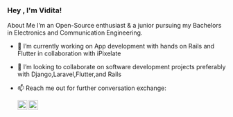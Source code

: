 ### Hey , I'm Vidita!

About Me 
I’m an Open-Source enthusiast & a junior pursuing my Bachelors in Electronics and Communication Engineering.
- 🔭 I’m currently working on App development with hands on Rails and Flutter in collaboration with iPixelate
- 👯 I’m looking to collaborate on software development projects preferably with Django,Laravel,Flutter,and Rails
- 📫 Reach me out for further conversation exchange:
   
     <a target="_blank" href="https://www.linkedin.com/in/vidita-agrawal-ba4aa1195">
  <img align="left" alt="LinkdeIN" width="22px" src="https://cdn.jsdelivr.net/npm/simple-icons@v3/icons/linkedin.svg" />
  </a> 

    <a target="_blank" href="mailto:viditaagrawal77@gmail.com">
  <img align="left" alt="Gmail" width="22px" src="https://cdn.jsdelivr.net/npm/simple-icons@v3/icons/gmail.svg" />
  </a> 


<!--
**vidita-bit/vidita-bit** is a ✨ _special_ ✨ repository because its `README.md` (this file) appears on your GitHub profile.

Here are some ideas to get you started:

- 🔭 I’m currently working on ...
- 🌱 I’m currently learning ...
- 👯 I’m looking to collaborate on ...
- 🤔 I’m looking for help with ...
- 💬 Ask me about ...
- 📫 How to reach me: ...
- 😄 Pronouns: ...
- ⚡ Fun fact: ...
-->
